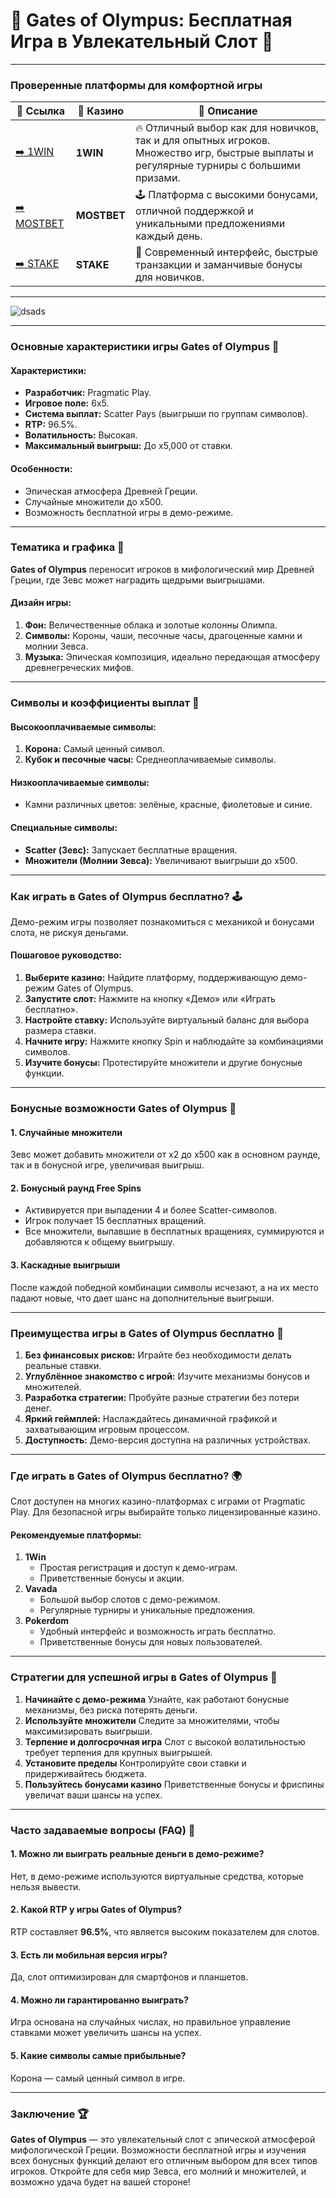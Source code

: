 # 🔱 Gates of Olympus: Бесплатная Игра в Увлекательный Слот 🎰

---

### Проверенные платформы для комфортной игры

| 🔗 Ссылка                         | 🎰 Казино            | 📜 Описание                                                            |
|----------------------------------|----------------------|----------------------------------------------------------------------|
| [➡️ 1WIN](https://1wsrbi.win/casino/list?open=register&sub1=gh)  | **1WIN**  | 🔥 Отличный выбор как для новичков, так и для опытных игроков. Множество игр, быстрые выплаты и регулярные турниры с большими призами. |
| [➡️ MOSTBET](https://vs66cd75semb.com/vSfF?sub1=GH)    | **MOSTBET**    | 🕹 Платформа с высокими бонусами, отличной поддержкой и уникальными предложениями каждый день. |
| [➡️ STAKE](https://vk.cc/cGTIMn)   | **STAKE**     | 🚀 Современный интерфейс, быстрые транзакции и заманчивые бонусы для новичков. |

---
![dsads](https://i.imgur.com/zCgNrqx.jpeg)

***

### Основные характеристики игры Gates of Olympus 🎯

#### Характеристики:

* **Разработчик:** Pragmatic Play.
* **Игровое поле:** 6x5.
* **Система выплат:** Scatter Pays (выигрыши по группам символов).
* **RTP:** 96.5%.
* **Волатильность:** Высокая.
* **Максимальный выигрыш:** До х5,000 от ставки.

#### Особенности:

* Эпическая атмосфера Древней Греции.
* Случайные множители до х500.
* Возможность бесплатной игры в демо-режиме.

***

### Тематика и графика 🎨

**Gates of Olympus** переносит игроков в мифологический мир Древней Греции, где Зевс может наградить щедрыми выигрышами.

#### Дизайн игры:

1. **Фон:** Величественные облака и золотые колонны Олимпа.
2. **Символы:** Короны, чаши, песочные часы, драгоценные камни и молнии Зевса.
3. **Музыка:** Эпическая композиция, идеально передающая атмосферу древнегреческих мифов.

***

### Символы и коэффициенты выплат 💎

#### Высокооплачиваемые символы:

1. **Корона:** Самый ценный символ.
2. **Кубок и песочные часы:** Среднеоплачиваемые символы.

#### Низкооплачиваемые символы:

* Камни различных цветов: зелёные, красные, фиолетовые и синие.

#### Специальные символы:

* **Scatter (Зевс):** Запускает бесплатные вращения.
* **Множители (Молнии Зевса):** Увеличивают выигрыши до х500.

***

### Как играть в Gates of Olympus бесплатно? 🕹️

Демо-режим игры позволяет познакомиться с механикой и бонусами слота, не рискуя деньгами.

#### Пошаговое руководство:

1. **Выберите казино:** Найдите платформу, поддерживающую демо-режим Gates of Olympus.
2. **Запустите слот:** Нажмите на кнопку «Демо» или «Играть бесплатно».
3. **Настройте ставку:** Используйте виртуальный баланс для выбора размера ставки.
4. **Начните игру:** Нажмите кнопку Spin и наблюдайте за комбинациями символов.
5. **Изучите бонусы:** Протестируйте множители и другие бонусные функции.

***

### Бонусные возможности Gates of Olympus 🎁

#### 1. **Случайные множители**

Зевс может добавить множители от х2 до х500 как в основном раунде, так и в бонусной игре, увеличивая выигрыш.

#### 2. **Бонусный раунд Free Spins**

* Активируется при выпадении 4 и более Scatter-символов.
* Игрок получает 15 бесплатных вращений.
* Все множители, выпавшие в бесплатных вращениях, суммируются и добавляются к общему выигрышу.

#### 3. **Каскадные выигрыши**

После каждой победной комбинации символы исчезают, а на их место падают новые, что дает шанс на дополнительные выигрыши.

***

### Преимущества игры в Gates of Olympus бесплатно 🚀

1. **Без финансовых рисков:** Играйте без необходимости делать реальные ставки.
2. **Углублённое знакомство с игрой:** Изучите механизмы бонусов и множителей.
3. **Разработка стратегии:** Пробуйте разные стратегии без потери денег.
4. **Яркий геймплей:** Наслаждайтесь динамичной графикой и захватывающим игровым процессом.
5. **Доступность:** Демо-версия доступна на различных устройствах.

***

### Где играть в Gates of Olympus бесплатно? 🌍

Слот доступен на многих казино-платформах с играми от Pragmatic Play. Для безопасной игры выбирайте только лицензированные казино.

#### Рекомендуемые платформы:

1. **1Win**
   * Простая регистрация и доступ к демо-играм.
   * Приветственные бонусы и акции.
2. **Vavada**
   * Большой выбор слотов с демо-режимом.
   * Регулярные турниры и уникальные предложения.
3. **Pokerdom**
   * Удобный интерфейс и возможность играть бесплатно.
   * Приветственные бонусы для новых пользователей.

***

### Стратегии для успешной игры в Gates of Olympus 🔑

1. **Начинайте с демо-режима**
   Узнайте, как работают бонусные механизмы, без риска потерять деньги.
2. **Используйте множители**
   Следите за множителями, чтобы максимизировать выигрыши.
3. **Терпение и долгосрочная игра**
   Слот с высокой волатильностью требует терпения для крупных выигрышей.
4. **Установите пределы**
   Контролируйте свои ставки и придерживайтесь бюджета.
5. **Пользуйтесь бонусами казино**
   Приветственные бонусы и фриспины увеличат ваши шансы на успех.

***

### Часто задаваемые вопросы (FAQ) 📝

#### 1. Можно ли выиграть реальные деньги в демо-режиме?

Нет, в демо-режиме используются виртуальные средства, которые нельзя вывести.

#### 2. Какой RTP у игры Gates of Olympus?

RTP составляет **96.5%**, что является высоким показателем для слотов.

#### 3. Есть ли мобильная версия игры?

Да, слот оптимизирован для смартфонов и планшетов.

#### 4. Можно ли гарантированно выиграть?

Игра основана на случайных числах, но правильное управление ставками может увеличить шансы на успех.

#### 5. Какие символы самые прибыльные?

Корона — самый ценный символ в игре.

***

### Заключение 🏆

**Gates of Olympus** — это увлекательный слот с эпической атмосферой мифологической Греции. Возможности бесплатной игры и изучения всех бонусных функций делают его отличным выбором для всех типов игроков. Откройте для себя мир Зевса, его молний и множителей, и возможно удача будет на вашей стороне!
